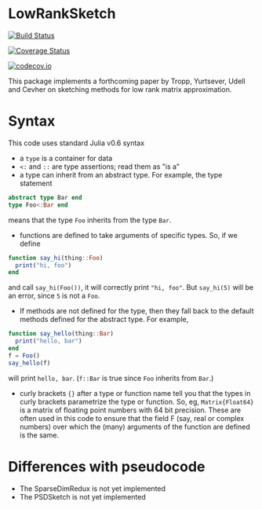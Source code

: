 # LowRankSketch

[![Build Status](https://travis-ci.org/madeleineudell/LowRankSketch.jl.svg?branch=master)](https://travis-ci.org/madeleineudell/LowRankSketch.jl)

[![Coverage Status](https://coveralls.io/repos/madeleineudell/LowRankSketch.jl/badge.svg?branch=master&service=github)](https://coveralls.io/github/madeleineudell/LowRankSketch.jl?branch=master)

[![codecov.io](http://codecov.io/github/madeleineudell/LowRankSketch.jl/coverage.svg?branch=master)](http://codecov.io/github/madeleineudell/LowRankSketch.jl?branch=master)

This package implements a forthcoming paper by Tropp, Yurtsever, Udell and Cevher on sketching methods for low rank matrix approximation.

# Syntax

This code uses standard Julia v0.6 syntax

* a `type` is a container for data
* `<:` and `::` are type assertions; read them as "is a"
* a type can inherit from an abstract type. For example, the type statement
```julia
abstract type Bar end
type Foo<:Bar end
```
means that the type `Foo` inherits from the type `Bar`.
* functions are defined to take arguments of specific types. So, if we define
```julia
function say_hi(thing::Foo)
  print("hi, foo")
end
```
and call `say_hi(Foo())`, it will correctly print `"hi, foo"`.
But `say_hi(5)` will be an error, since `5` is not a `Foo`.
* If methods are not defined for the type, then they fall back to the default methods defined for the abstract type. For example,
```julia
function say_hello(thing::Bar)
  print("hello, bar")
end
f = Foo()
say_hello(f)
```
will print `hello, bar`. (`f::Bar` is true since `Foo` inherits from `Bar`.)
* curly brackets `{}` after a type or function name tell you that the types in curly brackets parametrize the type or function. So, eg, `Matrix{Float64}` is a matrix of floating point numbers with 64 bit precision. These are often used in this code to ensure that the field F (say, real or complex numbers) over which the (many) arguments of the function are defined is the same.

# Differences with pseudocode

* The SparseDimRedux is not yet implemented
* The PSDSketch is not yet implemented
